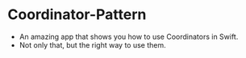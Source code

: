 # Coordinator-Pattern

- An amazing app that shows you how to use Coordinators in Swift.
- Not only that, but the right way to use them.
